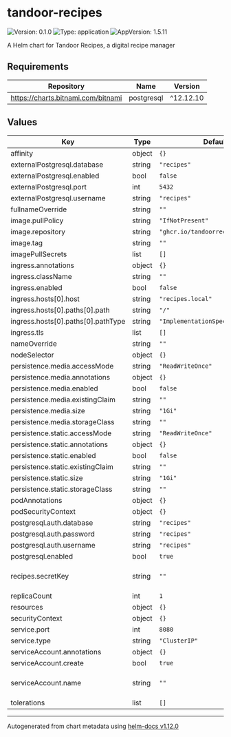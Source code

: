 # tandoor-recipes

![Version: 0.1.0](https://img.shields.io/badge/Version-0.1.0-informational?style=flat-square) ![Type: application](https://img.shields.io/badge/Type-application-informational?style=flat-square) ![AppVersion: 1.5.11](https://img.shields.io/badge/AppVersion-1.5.11-informational?style=flat-square)

A Helm chart for Tandoor Recipes, a digital recipe manager

## Requirements

| Repository | Name | Version |
|------------|------|---------|
| https://charts.bitnami.com/bitnami | postgresql | ^12.12.10 |

## Values

| Key | Type | Default | Description |
|-----|------|---------|-------------|
| affinity | object | `{}` |  |
| externalPostgresql.database | string | `"recipes"` |  |
| externalPostgresql.enabled | bool | `false` | Use an external PostgreSQL database |
| externalPostgresql.port | int | `5432` |  |
| externalPostgresql.username | string | `"recipes"` |  |
| fullnameOverride | string | `""` |  |
| image.pullPolicy | string | `"IfNotPresent"` |  |
| image.repository | string | `"ghcr.io/tandoorrecipes/recipes"` |  |
| image.tag | string | `""` |  |
| imagePullSecrets | list | `[]` |  |
| ingress.annotations | object | `{}` |  |
| ingress.className | string | `""` |  |
| ingress.enabled | bool | `false` |  |
| ingress.hosts[0].host | string | `"recipes.local"` |  |
| ingress.hosts[0].paths[0].path | string | `"/"` |  |
| ingress.hosts[0].paths[0].pathType | string | `"ImplementationSpecific"` |  |
| ingress.tls | list | `[]` |  |
| nameOverride | string | `""` |  |
| nodeSelector | object | `{}` |  |
| persistence.media.accessMode | string | `"ReadWriteOnce"` |  |
| persistence.media.annotations | object | `{}` |  |
| persistence.media.enabled | bool | `false` | Enable persistence for media files |
| persistence.media.existingClaim | string | `""` |  |
| persistence.media.size | string | `"1Gi"` |  |
| persistence.media.storageClass | string | `""` |  |
| persistence.static.accessMode | string | `"ReadWriteOnce"` |  |
| persistence.static.annotations | object | `{}` |  |
| persistence.static.enabled | bool | `false` | Enable persistence for static files |
| persistence.static.existingClaim | string | `""` |  |
| persistence.static.size | string | `"1Gi"` |  |
| persistence.static.storageClass | string | `""` |  |
| podAnnotations | object | `{}` |  |
| podSecurityContext | object | `{}` |  |
| postgresql.auth.database | string | `"recipes"` |  |
| postgresql.auth.password | string | `"recipes"` |  |
| postgresql.auth.username | string | `"recipes"` |  |
| postgresql.enabled | bool | `true` | Deploy Bitnami PostgreSQL sub-chart |
| recipes.secretKey | string | `""` | Secret key used by Djano - see https://docs.tandoor.dev/system/configuration/#secret-key |
| replicaCount | int | `1` |  |
| resources | object | `{}` |  |
| securityContext | object | `{}` |  |
| service.port | int | `8080` |  |
| service.type | string | `"ClusterIP"` |  |
| serviceAccount.annotations | object | `{}` | Annotations to add to the service account |
| serviceAccount.create | bool | `true` | Specifies whether a service account should be created |
| serviceAccount.name | string | `""` | The name of the service account to use. If not set and create is true, a name is generated using the fullname template |
| tolerations | list | `[]` |  |

----------------------------------------------
Autogenerated from chart metadata using [helm-docs v1.12.0](https://github.com/norwoodj/helm-docs/releases/v1.12.0)
